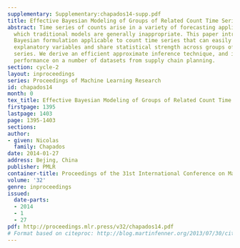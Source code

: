 ```yaml
---
supplementary: Supplementary:chapados14-supp.pdf
title: Effective Bayesian Modeling of Groups of Related Count Time Series
abstract: Time series of counts arise in a variety of forecasting applications, for
  which traditional models are generally inappropriate. This paper introduces a hierarchical
  Bayesian formulation applicable to count time series that can easily account for
  explanatory variables and share statistical strength across groups of related time
  series. We derive an efficient approximate inference technique, and illustrate its
  performance on a number of datasets from supply chain planning.
section: cycle-2
layout: inproceedings
series: Proceedings of Machine Learning Research
id: chapados14
month: 0
tex_title: Effective Bayesian Modeling of Groups of Related Count Time Series
firstpage: 1395
lastpage: 1403
page: 1395-1403
sections: 
author:
- given: Nicolas
  family: Chapados
date: 2014-01-27
address: Bejing, China
publisher: PMLR
container-title: Proceedings of the 31st International Conference on Machine Learning
volume: '32'
genre: inproceedings
issued:
  date-parts:
  - 2014
  - 1
  - 27
pdf: http://proceedings.mlr.press/v32/chapados14.pdf
# Format based on citeproc: http://blog.martinfenner.org/2013/07/30/citeproc-yaml-for-bibliographies/
---
```

